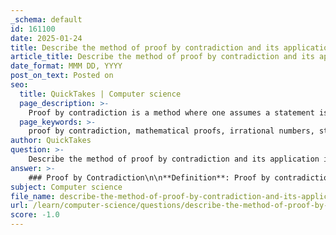 ```yaml
---
_schema: default
id: 161100
date: 2025-01-24
title: Describe the method of proof by contradiction and its application in mathematical proofs.
article_title: Describe the method of proof by contradiction and its application in mathematical proofs.
date_format: MMM DD, YYYY
post_on_text: Posted on
seo:
  title: QuickTakes | Computer science
  page_description: >-
    Proof by contradiction is a method where one assumes a statement is false, leading to a contradiction, thus proving the statement true. It's widely used in number theory, geometry, and more.
  page_keywords: >-
    proof by contradiction, mathematical proofs, irrational numbers, structure of proofs, assumptions, logical consequences, number theory, geometry, set theory, non-constructive proofs
author: QuickTakes
question: >-
    Describe the method of proof by contradiction and its application in mathematical proofs.
answer: >-
    ### Proof by Contradiction\n\n**Definition**: Proof by contradiction is a method of mathematical proof where one assumes that the statement to be proven is false. By demonstrating that this assumption leads to a contradiction, one concludes that the original statement must be true. This technique is particularly useful when a direct proof is challenging or when the statement is non-constructive.\n\n**Structure**: The typical structure of a proof by contradiction involves the following steps:\n1. Assume the statement $ P $ is false.\n2. From this assumption, derive a logical consequence that leads to a contradiction, often denoted as $ Q $ being false or some other established truth being violated.\n3. Conclude that since assuming $ P $ is false leads to a contradiction, $ P $ must be true.\n\nThis can be formally expressed as:\n- Assume $ P $ is false, leading to a contradiction.\n\n**Example**: A classic example of proof by contradiction is the proof that $ \sqrt{2} $ is not a rational number. The proof proceeds as follows:\n1. Assume $ \sqrt{2} $ is rational, meaning it can be expressed as $ \frac{a}{b} $ where $ a $ and $ b $ are integers with no common factors (i.e., in simplest form).\n2. Squaring both sides gives $ 2 = \frac{a^2}{b^2} $, leading to $ a^2 = 2b^2 $.\n3. This implies that $ a^2 $ is even, and therefore $ a $ must also be even (since the square of an odd number is odd).\n4. Let $ a = 2k $ for some integer $ k $. Substituting back gives \( (2k)^2 = 2b^2 \) or $ 4k^2 = 2b^2 $, leading to $ b^2 = 2k^2 $, which implies $ b $ is also even.\n5. Since both $ a $ and $ b $ are even, they share a common factor of 2, contradicting the assumption that $ \frac{a}{b} $ is in simplest form.\n6. Thus, the assumption that $ \sqrt{2} $ is rational must be false, proving that $ \sqrt{2} $ is irrational.\n\n**Applications**: Proof by contradiction is widely used in various areas of mathematics, including:\n- **Number Theory**: Proving properties of integers, such as the irrationality of certain roots.\n- **Geometry**: Establishing the properties of geometric figures, such as the equality of angles and sides in triangles.\n- **Set Theory**: Demonstrating the existence of certain sets or the cardinality of infinite sets.\n\n**Constructiveness**: It is important to note that proofs by contradiction are generally considered non-constructive. This means that while they establish the truth of a statement, they do not provide a constructive method or example that demonstrates the truth directly. In contrast, direct proofs are typically constructive, providing explicit examples or methods.\n\nIn summary, proof by contradiction is a powerful and widely applicable method in mathematical reasoning, allowing mathematicians to establish the truth of statements by demonstrating the impossibility of their negation.
subject: Computer science
file_name: describe-the-method-of-proof-by-contradiction-and-its-application-in-mathematical-proofs.md
url: /learn/computer-science/questions/describe-the-method-of-proof-by-contradiction-and-its-application-in-mathematical-proofs
score: -1.0
---
```


&nbsp;